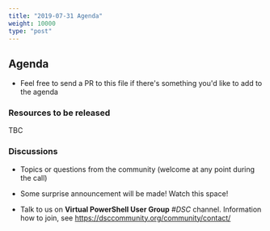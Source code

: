 ```yaml
---
title: "2019-07-31 Agenda"
weight: 10000
type: "post"
---
```


## Agenda

- Feel free to send a PR to this file if there's something you'd like
  to add to the agenda

### Resources to be released

TBC

### Discussions

- Topics or questions from the community (welcome at any point during the call)

- Some surprise announcement will be made! Watch this space!

- Talk to us on **Virtual PowerShell User Group** _#DSC_ channel.
  Information how to join, see https://dsccommunity.org/community/contact/
